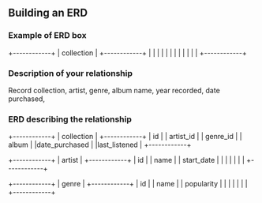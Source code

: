 ## Building an ERD 

### Example of ERD box

+------------+
| collection |
+------------+
|            |
|            |
|            |
|            |
|            |
|            |
+------------+

### Description of your relationship
Record collection, artist, genre, album name, year recorded, date purchased,

### ERD describing the relationship

+------------+
| collection |
+------------+
|  id        |
|  artist_id |
|  genre_id  |
|  album     |
|date_purchased  |
|last_listened  |
+------------+

+------------+
| artist     |
+------------+
| id         |
| name       |
| start_date |
|            |
|            |
|            |
+------------+

+------------+
| genre      |
+------------+
| id         |
| name       |
| popularity |
|            |
|            |
|            |
+------------+
